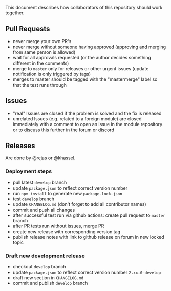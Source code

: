 This document describes how collaborators of this repository should work together.

## Pull Requests

- never merge your own PR's
- never merge without someone having approved (approving and merging from same person is allowed)
- wait for all approvals requested (or the author decides something different in the comments)
- merge to `master` only for releases or other urgent issues (update notification is only triggered by tags)
- merges to master should be tagged with the "mastermerge" label so that the test runs through

## Issues

- "real" Issues are closed if the problem is solved and the fix is released
- unrelated Issues (e.g. related to a foreign module) are closed immediately with a comment to open an issue in the module repository or to discuss this further in the forum or discord

## Releases

Are done by @rejas or @khassel.

### Deployment steps

- pull latest `develop` branch
- update `package.json` to reflect correct version number
- run `npm install` to generate new `package-lock.json`
- test `develop` branch
- update `CHANGELOG.md` (don't forget to add all contributor names)
- commit and push all changes
- after successful test run via github actions: create pull request to `master` branch
- after PR tests run without issues, merge PR
- create new release with corresponding version tag
- publish release notes with link to github release on forum in new locked topic

### Draft new development release

- checkout `develop` branch
- update `package.json` to reflect correct version number `2.xx.0-develop`
- draft new section in `CHANGELOG.md`
- commit and publish `develop` branch
